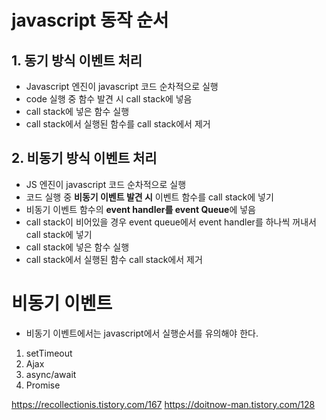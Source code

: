 

# javascript 동작 순서

## 1. 동기 방식 이벤트 처리 

- Javascript 엔진이 javascript 코드 순차적으로 실행
- code 실행 중 함수 발견 시 call stack에 넣음
- call stack에 넣은 함수 실행
- call stack에서 실행된 함수를 call stack에서 제거


## 2. 비동기 방식 이벤트 처리 
- JS 엔진이 javascript 코드 순차적으로 실행
- 코드 실행 중 **비동기 이벤트 발견 시** 이벤트 함수를 call stack에 넣기
- 비동기 이벤트 함수의 **event handler를 event Queue**에 넣음
- call stack이 비어있을 경우 event queue에서 event handler를 하나씩 꺼내서 call stack에 넣기 
- call stack에 넣은 함수 실행
- call stack에서 실행된 함수 call stack에서 제거



# 비동기 이벤트

- 비동기 이벤트에서는 javascript에서 실행순서를 유의해야 한다.
 
1. setTimeout
2. Ajax
3. async/await
4. Promise



https://recollectionis.tistory.com/167
https://doitnow-man.tistory.com/128
